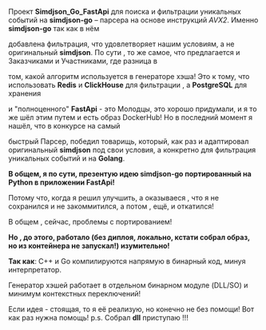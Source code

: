 Проект **Simdjson_Go_FastApi** для поиска и фильтрации уникальных событий на **simdjson-go** – парсера на основе инструкций *AVX2*. Именно **simdjson-go** так как в нём

добавлена фильтрация, что удовлетворяет нашим условиям, а не оригинальный **simdjson**. По сути , то же самое, что предлагается и Заказчиками и Участниками, где разница в 

том, какой алгоритм используется в генераторе хэша! Это к тому, что использовать **Redis** и **ClickHouse** для фильтрации , а **PostgreSQL** для хранения 

и "полноценного" **FastApi** - это Молодцы, это хорошо придумали, и я то же шёл этим путем и есть образ DockerHub! Но в последний момент я нашёл, что в конкурсе на самый 

быстрый Парсер, победил товарищь, который, как раз и адаптировал оригинальный **simdjson** под свои условия, а конкретно для фильтрация уникальных событий и на **Golang**. 

**В общем, я по сути, презентую идею simdjson-go портированный на Python в приложении FastApi!**

Потому что, когда я решил улучшить, а оказываеся , что я не сохранился и не закоммитился, а потом , ещё, и откатился! 

В общем , сейчас, проблемы с портированием!

**Но , до этого, работало (без диплоя, локально, кстати собрал образ, но из контейнера не запускал!) изумительно!** 

**Так как**: C++ и Go компилируются напрямую в бинарный код, минуя интерпретатор.

Генератор хэшей работает в отдельном бинарном модуле (DLL/SO) и минимум контекстных переключений! 

Если идея - стоящая, то я её реализую, но конечно не без помощи! Вот как раз нужна помощь! p.s. Собрал **dll** приступаю !!!
